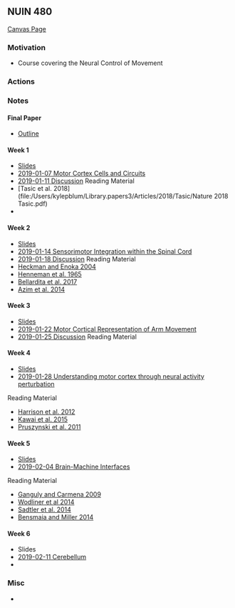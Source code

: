 ## NUIN 480 
[Canvas Page](https://canvas.northwestern.edu/courses/87345)

### Motivation
- Course covering the Neural Control of Movement

### Actions 

### Notes

#### Final Paper
- [Outline](FinalPaperOutline.md)

#### Week 1
- [Slides](file:/Users/kylepblum/Documents/LimbLab/NUIN480/NUIN480Week1Shepherd.pdf)
- [2019-01-07 Motor Cortex Cells and Circuits](Week1-CellsAndCircuits/2019-01-07.md)  
- [2019-01-11 Discussion](Week1-CellsAndCircuits/2019-01-11.md)
Reading Material
- [Tasic et al. 2018](file:/Users/kylepblum/Library.papers3/Articles/2018/Tasic/Nature 2018 Tasic.pdf)
- 
#### Week 2
- [Slides](file://Users/kylepblum/Documents/LimbLab/NUIN480/NUIN480Week2Heckman.pptx)
- [2019-01-14 Sensorimotor Integration within the Spinal Cord](Week2-SpinalCord/2019-01-14.md)   
- [2019-01-18 Discussion](2019-01-18.md) 
Reading Material
- [Heckman and Enoka 2004](file:/Users/kylepblum/Library.papers3/Books/2004/Heckman/Clinical_Neurophysiology_of_Motor_Neuron_Diseases_2004_Heckman.PDF)
- [Henneman et al. 1965](file:/Users/kylepblum/Library.papers3/Articles/1965/Henneman/J_Physiol_1965_Henneman.pdf)
- [Bellardita et al. 2017](file:/Users/kylepblum/Library.papers3/Articles/2017/Bellardita/eLife_2017_Bellardita.pdf)
- [Azim et al. 2014](file:/Users/kylepblum/Library.papers3/Articles/2014/Azim/Nature_2014_Azim.pdf)

#### Week 3
- [Slides](file://Users/kylepblum/Documents/LimbLab/NUIN480/NUIN480Week3Miller.pptx)
- [2019-01-22 Motor Cortical Representation of Arm Movement](Week3-M1andArmMovement/2019-01-22.md) 
- [2019-01-25 Discussion](2019-01-25.md)
Reading Material

#### Week 4
- [Slides](file://Users/kylepblum/Documents/LimbLab/NUIN480/NUIN480Week4Miri.pptx)
- [2019-01-28 Understanding motor cortex through neural activity perturbation](Week4-CausalM1/2019-01-28.md)

Reading Material
- [Harrison et al. 2012](file://Users/kylepblum/Library.papers3/Articles/2012/Harrison/Neuron_2012_Harrison.pdf)
- [Kawai et al. 2015](file://Users/kylepblum/Library.papers3/Articles/2015/Kawai/Neuron_2015_Kawai.pdf) 
- [Pruszynski et al. 2011](file://Users/kylepblum/Library.papers3/Articles/2011/Pruszynski/Nature_2011_Pruszynski.pdf) 

#### Week 5 
- [Slides]()
- [2019-02-04 Brain-Machine Interfaces](Week5-BMI/2019-02-04)

Reading Material
- [Ganguly and Carmena 2009](file://Users/kylepblum/Library.papers3/Articles/2009/Ganguly/2009_Ganguly.pdf)
- [Wodliner et al 2014](file://Users/kylepblum/Library.papers3/Articles/2014/Wodlinger/J._Neural_Eng._2014_Wodlinger.pdf)
- [Sadtler et al. 2014](file://Users/kylepblum/Library.papers3/Articles/2014/Sadtler/Nature_2014_Sadtler.pdf)
- [Bensmaia and Miller 2014](file://Users/kylepblum/Library.papers3/Articles/2014/Bensmaia/Nature_Publishing_Group_2014_Bensmaia.pdf)

#### Week 6
- Slides
- [2019-02-11 Cerebellum](Week6-Cerebellum/2019-02-11.md)
- 



### Misc
- 


